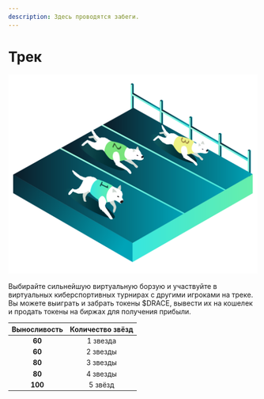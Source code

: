 ```yaml
---
description: Здесь проводятся забеги.
---
```


# Трек

![](../.gitbook/assets/RaceCourse.png)

Выбирайте сильнейшую виртуальную борзую и участвуйте в виртуальных киберспортивных турнирах с другими игроками на треке. Вы можете выиграть и забрать токены $DRACE, вывести их на кошелек и продать токены на биржах для получения прибыли.



| Выносливость | Количество звёзд |
| :----------: | :--------------: |
|    **60**    |     1 звезда     |
|    **60**    |     2 звезды     |
|    **80**    |     3 звезды     |
|    **80**    |     4 звезды     |
|    **100**   |      5 звёзд     |

